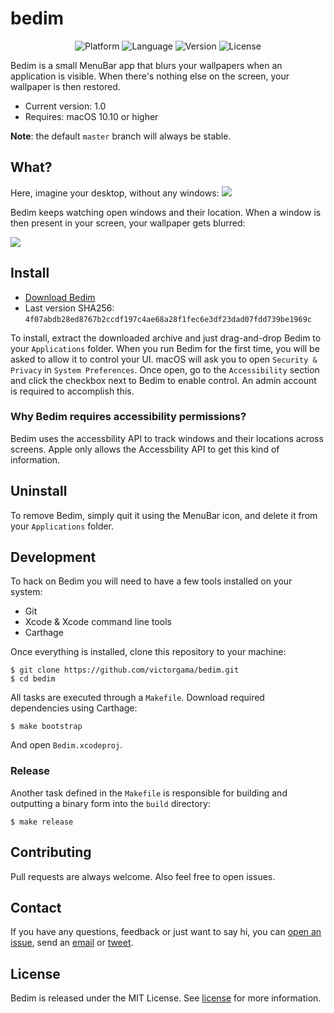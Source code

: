 # bedim
<p align="center">
<img alt="Platform" src="https://img.shields.io/badge/platform-macOS-yellow.svg?style=flat" />
<img alt="Language" src="https://img.shields.io/badge/language-ObjC-blue.svg?style=flat" />
<img alt="Version" src="https://img.shields.io/github/tag/victorgama/bedim.svg?color=green&style=flat" />
<img alt="License" src="https://img.shields.io/github/license/victorgama/bedim.svg?style=flat" />
</p>

Bedim is a small MenuBar app that blurs your wallpapers when an application is visible. When there's nothing else on the screen, your wallpaper is then restored.

* Current version: 1.0
* Requires: macOS 10.10 or higher

**Note**: the default `master` branch will always be stable.

## What?
Here, imagine your desktop, without any windows:
![](https://i.imgur.com/db1UnOo.jpg)

Bedim keeps watching open windows and their location. When a window is then present in your screen, your wallpaper gets blurred:

![](https://i.imgur.com/tODwoCi.png)

## Install
* [Download Bedim](https://github.com/victorgama/bedim/releases/download/v1.0/Bedim.zip)
* Last version SHA256: `4f07abdb28ed8767b2ccdf197c4ae68a28f1fec6e3df23dad07fdd739be1969c`

To install, extract the downloaded archive and just drag-and-drop Bedim to your `Applications` folder. When you run Bedim for the first time, you will be asked to allow it to control your UI. macOS will ask you to open `Security & Privacy` in `System Preferences`. Once open, go to the `Accessibility` section and click the checkbox next to Bedim to enable control. An admin account is required to accomplish this.

### Why Bedim requires accessibility permissions?
Bedim uses the accessbility API to track windows and their locations across screens. Apple only allows the Accessbility API to get this kind of information.

## Uninstall
To remove Bedim, simply quit it using the MenuBar icon, and delete it from your `Applications` folder.

## Development

To hack on Bedim you will need to have a few tools installed on your system:

* Git
* Xcode & Xcode command line tools
* Carthage

Once everything is installed, clone this repository to your machine:

```
$ git clone https://github.com/victorgama/bedim.git
$ cd bedim
```

All tasks are executed through a `Makefile`.
Download required dependencies using Carthage:

```
$ make bootstrap
```

And open `Bedim.xcodeproj`.

### Release

Another task defined in the `Makefile`  is responsible for building and outputting a binary form into the `build` directory:

```
$ make release
```

## Contributing
Pull requests are always welcome. Also feel free to open issues.

## Contact
If you have any questions, feedback or just want to say hi, you can [open an issue](https://github.com/victorgama/bedim/issues/new), send an [email](mailto:hey@vito.io) or [tweet](https://twitter.com/heyvito).

## License
Bedim is released under the MIT License. See [license](LICENSE.md) for more information.
